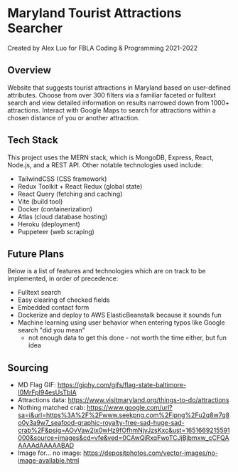 # Maryland Tourist Attractions Searcher
Created by Alex Luo for FBLA Coding & Programming 2021-2022

## Overview
Website that suggests tourist attractions in Maryland based on user-defined attributes. Choose from over 300 filters via a familiar faceted or fulltext search and view detailed information on results narrowed down from 1000+ attractions. Interact with Google Maps to search for attractions within a chosen distance of you or another attraction.

## Tech Stack

This project uses the MERN stack, which is MongoDB, Express, React, Node.js, and a REST API. Other notable technologies used include: 
- TailwindCSS (CSS framework)
- Redux Toolkit + React Redux (global state)
- React Query (fetching and caching)
- Vite (build tool)
- Docker (containerization)
- Atlas (cloud database hosting)
- Heroku (deployment)
- Puppeteer (web scraping)

## Future Plans

Below is a list of features and technologies which are on track to be implemented, in order of precedence:

- Fulltext search
- Easy clearing of checked fields
- Embedded contact form 
- Dockerize and deploy to AWS ElasticBeanstalk because it sounds fun
- Machine learning using user behavior when entering typos like Google search "did you mean"
  - not enough data to get this done - not worth the time either, but fun idea

## Sourcing

- MD Flag GIF: https://giphy.com/gifs/flag-state-baltimore-l0MrFpI94esUsTbIA
- Attractions data: https://www.visitmaryland.org/things-to-do/attractions
- Nothing matched crab: https://www.google.com/url?sa=i&url=https%3A%2F%2Fwww.seekpng.com%2Fipng%2Fu2q8w7q8o0y3a9w7_seafood-graphic-royalty-free-sad-huge-sad-crab%2F&psig=AOvVaw2jx0wHz9fOfhmNjyJzsKxc&ust=1651669215591000&source=images&cd=vfe&ved=0CAwQjRxqFwoTCJjBjbmxw_cCFQAAAAAdAAAAABAD
- Image for... no image: https://depositphotos.com/vector-images/no-image-available.html
